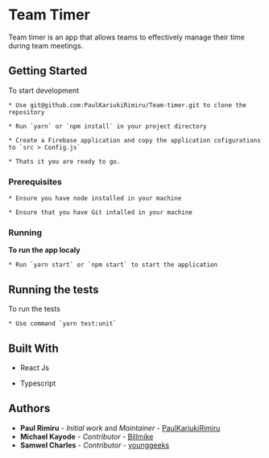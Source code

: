 # Team Timer

Team timer is an app that allows teams to effectively manage their time during team meetings.

## Getting Started

To start development
    

    * Use git@github.com:PaulKariukiRimiru/Team-timer.git to clone the repository

    * Run `yarn` or `npm install` in your project directory

    * Create a Firebase application and copy the application cofigurations to `src > Config.js`
    
    * Thats it you are ready to go.

### Prerequisites
    * Ensure you have node installed in your machine

    * Ensure that you have Git intalled in your machine

### Running

<b>To run the app localy</b><br>

    * Run `yarn start` or `npm start` to start the application


## Running the tests

To run the tests
    
    * Use command `yarn test:unit`


## Built With

* React Js

* Typescript

## Authors

* **Paul Rimiru** - *Initial work* and *Maintainer* - [PaulKariukiRimiru](https://github.com/PaulKariukiRimiru)
* **Michael Kayode**  - *Contributor* - [Billmike](https://github.com/Billmike)
* **Samwel Charles**  - *Contributor* - [younggeeks](https://github.com/younggeeks)
